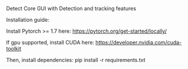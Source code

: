 Detect Core GUI with Detection and tracking features

Installation guide:

Install Pytorch >= 1.7 here: https://pytorch.org/get-started/locally/

If gpu supported, install CUDA here: https://developer.nvidia.com/cuda-toolkit

Then, install dependencies: pip install -r requirements.txt